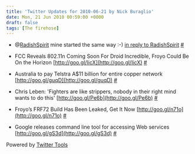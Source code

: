 ```yaml
---
title: 'Twitter Updates for 2010-06-21 by Nick Buraglio'
date: Mon, 21 Jun 2010 00:59:00 +0000
draft: false
tags: [The firehose]
---
```


  
*   @[RadishSpirit](http://twitter.com/RadishSpirit) mine started the same way :-) [in reply to RadishSpirit](http://twitter.com/RadishSpirit/statuses/16621346865) [#](http://twitter.com/buraglio/statuses/16626042418)
  
*   FCC Reveals 802.11n Coming Soon For Droid Incredible, Froyo Could Be On the Horizon [http://goo.gl/IicX](http://goo.gl/IicX) [#](http://twitter.com/buraglio/statuses/16644330955)
  
*   Australia to pay Telstra A$11 billion for entire copper network [http://goo.gl/guqD](http://goo.gl/guqD) [#](http://twitter.com/buraglio/statuses/16644400762)
  
*   Chris Leben: 'Fighters are like strippers, nobody in their right mind wants to do this' [http://goo.gl/Pe6b](http://goo.gl/Pe6b) [#](http://twitter.com/buraglio/statuses/16644415187)
  
*   Froyo’s FRF72 Build Has Been Leaked, Get It Now [http://goo.gl/n71o](http://goo.gl/n71o) [#](http://twitter.com/buraglio/statuses/16656493731)
  
*   Google releases command line tool for accessing Web services [http://goo.gl/gS3d](http://goo.gl/gS3d) [#](http://twitter.com/buraglio/statuses/16656494621)
  

  

Powered by [Twitter Tools](http://alexking.org/projects/wordpress)
